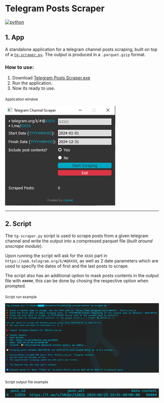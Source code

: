 # Telegram Posts Scraper

[![python](https://img.shields.io/badge/Python-3.10.0-FFD43B)](https://www.python.org/downloads/release/python-3100/)

## 1. App

A standalone application for a telegram channel posts scraping, built on top of a [`tg-scraper.py`](#2-script). The output is produced in a `.parquet.gzip` format.

### How to use:
  1. Download [Telegram Posts Scraper.exe](https://github.com/cyterat/tg-scraper/blob/main/Telegram%20Posts%20Scraper.exe)
  2. Run the application.
  3. Now its ready to use.

<sub>Application window</sub>

![](assets/app-window.png)

***

## 2. Script

The `tg-scraper.py` script is used to scrape posts from a given telegram channel and write the output into a compressed parquet file (_built around snscrape module_).

Upon running the script will ask for the `XXXX` part in `https://web.telegram.org/k/#@XXXX`, as well as 2 date parameters which are used to specify the dates of first and the last posts to scrape.

The script also has an additional option to mask posts contents in the output file with `#####`, this can be done by chosing the respective option when prompted.

<sub>Script run example</sub>

![](assets/script-run-example.png)

<sub>Script output file example</sub>

![](assets/script-output-file-example.png)
